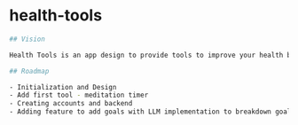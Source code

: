 # health-tools

```sh {"id":"01J1Z0MBXMVK9TN512GVGN3YEV"}
## Vision

Health Tools is an app design to provide tools to improve your health by setting and reaching your health goals

## Roadmap

- Initialization and Design
- Add first tool - meditation timer
- Creating accounts and backend
- Adding feature to add goals with LLM implementation to breakdown goals into schedulable todo list.
```
